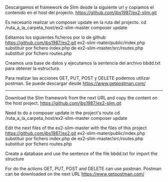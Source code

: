 Descargamos el framework de Slim desde la siguiente url y copiamos el contenido en el host del projecto.
https://github.com/jbs1987/ex2-slim.git

Es necesario realizar un composer update en la ruta del projecto.
cd /ruta_a_la_carpeta_host/ex2-slim-master
composer update

Editamos los siguientes ficheros por lo de github https://github.com/jbs1987/ex2.git
ex2-slim-mater/public/index.php substituir por fichero index.php de
ex2-slim-master/src/routes.php substituir por fichero  routes.php

Creamos una base de datos y ejecutamos la sentencia del archivo bbdd.txt para obtener la estructura. 

Para realizar las acciones GET, PUT, POST y DELETE podemos utilizar postman. Se puede descargar desde https://www.getpostman.com/

----------------------------------------------------------------------------

Download the Slim framework from the next URL and copy the content on the host project.
https://github.com/jbs1987/ex2-slim.git

Need to do a composer update in the project's route
cd /ruta_a_la_carpeta_host/ex2-slim-master
composer update

Edit the next files of the ex2-slim-master with the files of this project https://github.com/jbs1987/ex2.git
ex2-slim-mater/public/index.php substituir por fichero index.php de
ex2-slim-master/src/routes.php substituir por fichero  routes.php

Create a database and use the sentence of the file bbdd.txt for import the structure

For do the actions GET, PUT, POST and DELETE can use postman. Postman can be downloaded on the next URL
https://www.getpostman.com/
